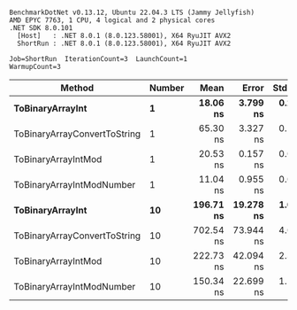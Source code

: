 ```

BenchmarkDotNet v0.13.12, Ubuntu 22.04.3 LTS (Jammy Jellyfish)
AMD EPYC 7763, 1 CPU, 4 logical and 2 physical cores
.NET SDK 8.0.101
  [Host]   : .NET 8.0.1 (8.0.123.58001), X64 RyuJIT AVX2
  ShortRun : .NET 8.0.1 (8.0.123.58001), X64 RyuJIT AVX2

Job=ShortRun  IterationCount=3  LaunchCount=1  
WarmupCount=3  

```
| Method                       | Number | Mean      | Error     | StdDev   | Min       | Max       | Gen0   | Allocated |
|----------------------------- |------- |----------:|----------:|---------:|----------:|----------:|-------:|----------:|
| **ToBinaryArrayInt**             | **1**      |  **18.06 ns** |  **3.799 ns** | **0.208 ns** |  **17.86 ns** |  **18.27 ns** | **0.0004** |      **32 B** |
| ToBinaryArrayConvertToString | 1      |  65.30 ns |  3.327 ns | 0.182 ns |  65.10 ns |  65.46 ns | 0.0011 |      96 B |
| ToBinaryArrayIntMod          | 1      |  20.53 ns |  0.157 ns | 0.009 ns |  20.52 ns |  20.54 ns | 0.0004 |      32 B |
| ToBinaryArrayIntModNumber    | 1      |  11.04 ns |  0.955 ns | 0.052 ns |  11.00 ns |  11.10 ns | 0.0004 |      32 B |
| **ToBinaryArrayInt**             | **10**     | **196.71 ns** | **19.278 ns** | **1.057 ns** | **195.81 ns** | **197.87 ns** | **0.0038** |     **320 B** |
| ToBinaryArrayConvertToString | 10     | 702.54 ns | 73.944 ns | 4.053 ns | 699.93 ns | 707.21 ns | 0.0114 |    1024 B |
| ToBinaryArrayIntMod          | 10     | 222.73 ns | 42.094 ns | 2.307 ns | 220.87 ns | 225.31 ns | 0.0038 |     320 B |
| ToBinaryArrayIntModNumber    | 10     | 150.34 ns | 22.699 ns | 1.244 ns | 148.94 ns | 151.31 ns | 0.0038 |     320 B |
